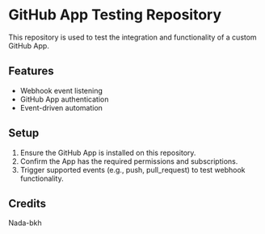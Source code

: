 # GitHub App Testing Repository

This repository is used to test the integration and functionality of a custom GitHub App.

## Features

- Webhook event listening
- GitHub App authentication
- Event-driven automation

## Setup

1. Ensure the GitHub App is installed on this repository.
2. Confirm the App has the required permissions and subscriptions.
3. Trigger supported events (e.g., push, pull_request) to test webhook functionality.

## Credits

Nada-bkh
